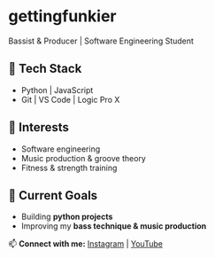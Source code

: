 # gettingfunkier

Bassist & Producer | Software Engineering Student

## 🔧 Tech Stack  
- Python | JavaScript  
- Git | VS Code | Logic Pro X  

## 📌 Interests  
- Software engineering  
- Music production & groove theory  
- Fitness & strength training  

## 🎯 Current Goals  
- Building **python projects**
- Improving my **bass technique & music production**  

📫 **Connect with me:** [Instagram](#) | [YouTube](#)  